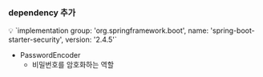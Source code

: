 ### dependency 추가

<aside>
💡 `implementation group: 'org.springframework.boot', name: 'spring-boot-starter-security', version: '2.4.5'`

</aside>

- PasswordEncoder
    - 비밀번호를 암호화하는 역할